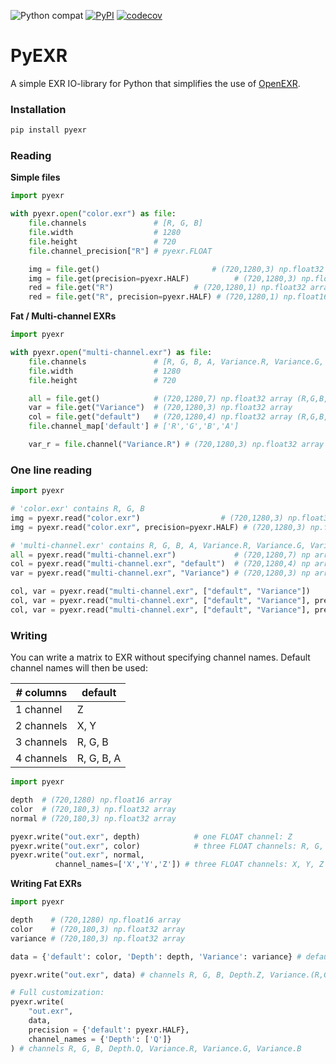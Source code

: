 ![Python compat](https://img.shields.io/badge/>=python-3.8-blue.svg)
[![PyPI](https://img.shields.io/pypi/v/pyexr.svg)](https://pypi.org/project/pyexr/)
[![codecov](https://codecov.io/gh/tvogels/pyexr/graph/badge.svg)](https://codecov.io/gh/tvogels/pyexr)

# PyEXR

A simple EXR IO-library for Python that simplifies the use of [OpenEXR](https://github.com/jamesbowman/openexrpython).

### Installation

~~~bash
pip install pyexr
~~~

### Reading

__Simple files__

~~~python
import pyexr

with pyexr.open("color.exr") as file:
    file.channels               # [R, G, B]
    file.width                  # 1280
    file.height                 # 720
    file.channel_precision["R"] # pyexr.FLOAT

    img = file.get()                         # (720,1280,3) np.float32 array
    img = file.get(precision=pyexr.HALF)          # (720,1280,3) np.float16 array
    red = file.get("R")                  # (720,1280,1) np.float32 array
    red = file.get("R", precision=pyexr.HALF) # (720,1280,1) np.float16 array

~~~


__Fat / Multi-channel EXRs__

~~~python
import pyexr

with pyexr.open("multi-channel.exr") as file:
    file.channels               # [R, G, B, A, Variance.R, Variance.G, Variance.B]
    file.width                  # 1280
    file.height                 # 720

    all = file.get()            # (720,1280,7) np.float32 array (R,G,B,A,Var..)
    var = file.get("Variance")  # (720,1280,3) np.float32 array
    col = file.get("default")   # (720,1280,4) np.float32 array (R,G,B,A)
    file.channel_map['default'] # ['R','G','B','A']

    var_r = file.channel("Variance.R") # (720,1280,3) np.float32 array
~~~


### One line reading

~~~python
import pyexr

# 'color.exr' contains R, G, B
img = pyexr.read("color.exr")                  # (720,1280,3) np.float32 array
img = pyexr.read("color.exr", precision=pyexr.HALF) # (720,1280,3) np.float16 array

# 'multi-channel.exr' contains R, G, B, A, Variance.R, Variance.G, Variance.B
all = pyexr.read("multi-channel.exr")             # (720,1280,7) np array
col = pyexr.read("multi-channel.exr", "default")  # (720,1280,4) np array
var = pyexr.read("multi-channel.exr", "Variance") # (720,1280,3) np array

col, var = pyexr.read("multi-channel.exr", ["default", "Variance"])
col, var = pyexr.read("multi-channel.exr", ["default", "Variance"], precision=pyexr.HALF)
col, var = pyexr.read("multi-channel.exr", ["default", "Variance"], precision=[pyexr.HALF, pyexr.FLOAT])
~~~

### Writing

You can write a matrix to EXR without specifying channel names. Default channel names will then be used:

| *#* columns | default    |
| ----------- | ---------- |
| 1 channel   | Z          |
| 2 channels  | X, Y       |
| 3 channels  | R, G, B    |
| 4 channels  | R, G, B, A |


~~~python
import pyexr

depth  # (720,1280) np.float16 array
color  # (720,180,3) np.float32 array
normal # (720,180,3) np.float32 array

pyexr.write("out.exr", depth)            # one FLOAT channel: Z
pyexr.write("out.exr", color)            # three FLOAT channels: R, G, B
pyexr.write("out.exr", normal,
          channel_names=['X','Y','Z']) # three FLOAT channels: X, Y, Z

~~~

__Writing Fat EXRs__

~~~python
import pyexr

depth    # (720,1280) np.float16 array
color    # (720,180,3) np.float32 array
variance # (720,180,3) np.float32 array

data = {'default': color, 'Depth': depth, 'Variance': variance} # default is a reserved name

pyexr.write("out.exr", data) # channels R, G, B, Depth.Z, Variance.(R,G,B)

# Full customization:
pyexr.write(
    "out.exr",
    data,
    precision = {'default': pyexr.HALF},
    channel_names = {'Depth': ['Q']}
) # channels R, G, B, Depth.Q, Variance.R, Variance.G, Variance.B

~~~
